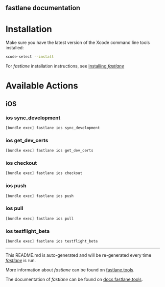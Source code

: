 fastlane documentation
----

# Installation

Make sure you have the latest version of the Xcode command line tools installed:

```sh
xcode-select --install
```

For _fastlane_ installation instructions, see [Installing _fastlane_](https://docs.fastlane.tools/#installing-fastlane)

# Available Actions

## iOS

### ios sync_development

```sh
[bundle exec] fastlane ios sync_development
```



### ios get_dev_certs

```sh
[bundle exec] fastlane ios get_dev_certs
```



### ios checkout

```sh
[bundle exec] fastlane ios checkout
```



### ios push

```sh
[bundle exec] fastlane ios push
```



### ios pull

```sh
[bundle exec] fastlane ios pull
```



### ios testflight_beta

```sh
[bundle exec] fastlane ios testflight_beta
```



----

This README.md is auto-generated and will be re-generated every time [_fastlane_](https://fastlane.tools) is run.

More information about _fastlane_ can be found on [fastlane.tools](https://fastlane.tools).

The documentation of _fastlane_ can be found on [docs.fastlane.tools](https://docs.fastlane.tools).
